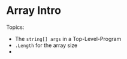 # Array Intro

Topics:

- The `string[] args` in a Top-Level-Program
- `.Length` for the array size
- 